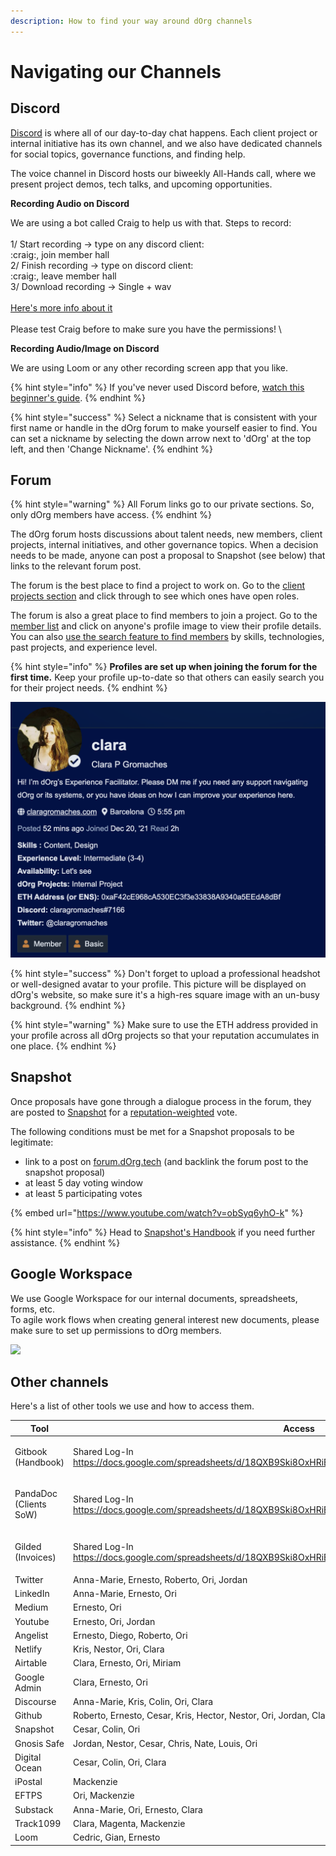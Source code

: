 ```yaml
---
description: How to find your way around dOrg channels
---
```


# Navigating our Channels

## Discord

[Discord](https://discord.com/invite/bA9ZM7WXZU) is where all of our day-to-day chat happens. Each client project or internal initiative has its own channel, and we also have dedicated channels for social topics, governance functions, and finding help.

The voice channel in Discord hosts our biweekly All-Hands call, where we present project demos, tech talks, and upcoming opportunities.

**Recording Audio on Discord**&#x20;

We are using a bot called Craig to help us with that. Steps to record: \
\
1/ Start recording -> type on any discord client:\
:craig:, join member hall \
2/ Finish recording -> type on discord client: \
:craig:, leave member hall\
3/ Download recording -> Single + wav\
\
[Here's more info about it ](https://forum.dorg.tech/t/recording-all-hands/241)\
\
Please test Craig before to make sure you have the permissions! \


**Recording Audio/Image on Discord**&#x20;

We are using Loom or any other recording screen app that you like.&#x20;

{% hint style="info" %}
If you've never used Discord before, [watch this beginner's guide](https://www.youtube.com/watch?v=rnYGrq95ezA\&ab\_channel=Howfinity).
{% endhint %}

{% hint style="success" %}
Select a nickname that is consistent with your first name or handle in the dOrg forum to make yourself easier to find. You can set a nickname by selecting the down arrow next to 'dOrg' at the top left, and then 'Change Nickname'.
{% endhint %}

## Forum

{% hint style="warning" %}
All Forum links go to our private sections. So, only dOrg members have access.&#x20;
{% endhint %}

The dOrg forum hosts discussions about talent needs, new members, client projects, internal initiatives, and other governance topics. When a decision needs to be made, anyone can post a proposal to Snapshot (see below) that links to the relevant forum post.

The forum is the best place to find a project to work on. Go to the [client projects section](https://forum.dorg.tech/c/clientproject) and click through to see which ones have open roles.

The forum is also a great place to find members to join a project. Go to the [member list](https://forum.dorg.tech/u/) and click on anyone's profile image to view their profile details. You can also [use the search feature to find members](https://forum.dorg.tech/search?search\_type=users) by skills, technologies, past projects, and experience level.

{% hint style="info" %}
**Profiles are set up when joining the forum for the first time.** Keep your profile up-to-date so that others can easily search you for their project needs.&#x20;
{% endhint %}

![](<../.gitbook/assets/Screenshot 2022-01-03 at 17.55.47.png>)

{% hint style="success" %}
Don't forget to upload a professional headshot or well-designed avatar to your profile. This picture will be displayed on dOrg's website, so make sure it's a high-res square image with an un-busy background.
{% endhint %}

{% hint style="warning" %}
Make sure to use the ETH address provided in your profile across all dOrg projects so that your reputation accumulates in one place.
{% endhint %}

## Snapshot

Once proposals have gone through a dialogue process in the forum, they are posted to [Snapshot](https://snapshot.org/#/dorg.eth) for a [reputation-weighted](../governance.md#reputation) vote.

The following conditions must be met for a Snapshot proposals to be legitimate:

* link to a post on [forum.dOrg.tech](https://forum.dorg.tech) (and backlink the forum post to the snapshot proposal)
* at least 5 day voting window
* at least 5 participating votes

{% embed url="https://www.youtube.com/watch?v=obSyq6yhO-k" %}

{% hint style="info" %}
Head to [Snapshot's Handbook](https://docs.snapshot.org/proposals) if you need further assistance.
{% endhint %}

## Google Workspace

We use Google Workspace for our internal documents, spreadsheets, forms, etc. \
To agile work flows when creating general interest new documents, please make sure to set up permissions to dOrg members.

![](../.gitbook/assets/Screen\_Shot\_2022-02-14\_at\_1.52.50\_PM.png)

## Other channels&#x20;

Here's a list of other tools we use and how to access them.&#x20;

| Tool                             | Access                                                                                                                                                                                                                              |
| -------------------------------- | ----------------------------------------------------------------------------------------------------------------------------------------------------------------------------------------------------------------------------------- |
| Gitbook (Handbook)               | <p>Shared Log-In<br><a href="https://docs.google.com/spreadsheets/d/18QXB9Ski8OxHRiELfxq8DcahYFhNnEKPEM20kRjeuYA/edit#gid=0">https://docs.google.com/spreadsheets/d/18QXB9Ski8OxHRiELfxq8DcahYFhNnEKPEM20kRjeuYA/edit#gid=0</a></p> |
| <p>PandaDoc<br>(Clients SoW)</p> | <p>Shared Log-In<br><a href="https://docs.google.com/spreadsheets/d/18QXB9Ski8OxHRiELfxq8DcahYFhNnEKPEM20kRjeuYA/edit#gid=0">https://docs.google.com/spreadsheets/d/18QXB9Ski8OxHRiELfxq8DcahYFhNnEKPEM20kRjeuYA/edit#gid=0</a></p> |
| <p>Gilded<br>(Invoices)</p>      | <p>Shared Log-In<br><a href="https://docs.google.com/spreadsheets/d/18QXB9Ski8OxHRiELfxq8DcahYFhNnEKPEM20kRjeuYA/edit#gid=0">https://docs.google.com/spreadsheets/d/18QXB9Ski8OxHRiELfxq8DcahYFhNnEKPEM20kRjeuYA/edit#gid=0</a></p> |
| Twitter                          | Anna-Marie, Ernesto, Roberto, Ori, Jordan                                                                                                                                                                                           |
| LinkedIn                         | Anna-Marie, Ernesto, Ori                                                                                                                                                                                                            |
| Medium                           | Ernesto, Ori                                                                                                                                                                                                                        |
| Youtube                          | Ernesto, Ori, Jordan                                                                                                                                                                                                                |
| Angelist                         | Ernesto, Diego, Roberto, Ori                                                                                                                                                                                                        |
| Netlify                          | Kris, Nestor, Ori, Clara                                                                                                                                                                                                            |
| Airtable                         | Clara, Ernesto, Ori, Miriam                                                                                                                                                                                                         |
| Google Admin                     | Clara, Ernesto, Ori                                                                                                                                                                                                                 |
| Discourse                        | Anna-Marie, Kris, Colin, Ori, Clara                                                                                                                                                                                                 |
| Github                           | Roberto, Ernesto, Cesar, Kris, Hector, Nestor, Ori, Jordan, Clara                                                                                                                                                                   |
| Snapshot                         | Cesar, Colin, Ori                                                                                                                                                                                                                   |
| Gnosis Safe                      | Jordan, Nestor, Cesar, Chris, Nate, Louis, Ori                                                                                                                                                                                      |
| Digital Ocean                    | Cesar, Colin, Ori, Clara                                                                                                                                                                                                            |
| iPostal                          | Mackenzie                                                                                                                                                                                                                           |
| EFTPS                            | Ori, Mackenzie                                                                                                                                                                                                                      |
| Substack                         | Anna-Marie, Ori, Ernesto, Clara                                                                                                                                                                                                     |
| Track1099                        | Clara, Magenta, Mackenzie                                                                                                                                                                                                           |
| Loom                             | Cedric, Gian, Ernesto                                                                                                                                                                                                               |

